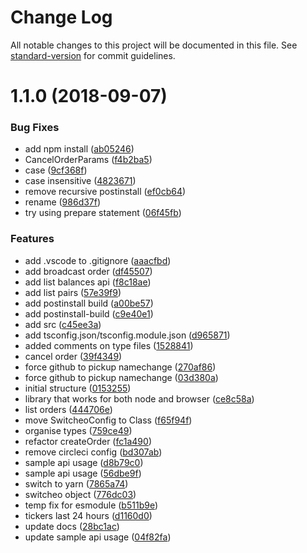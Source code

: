 # Change Log

All notable changes to this project will be documented in this file. See [standard-version](https://github.com/conventional-changelog/standard-version) for commit guidelines.

<a name="1.1.0"></a>
# 1.1.0 (2018-09-07)


### Bug Fixes

* add npm install ([ab05246](https://github.com/holyxiaoxin/switcheo-js/commit/ab05246))
* CancelOrderParams ([f4b2ba5](https://github.com/holyxiaoxin/switcheo-js/commit/f4b2ba5))
* case ([9cf368f](https://github.com/holyxiaoxin/switcheo-js/commit/9cf368f))
* case insensitive ([4823671](https://github.com/holyxiaoxin/switcheo-js/commit/4823671))
* remove recursive postinstall ([ef0cb64](https://github.com/holyxiaoxin/switcheo-js/commit/ef0cb64))
* rename ([986d37f](https://github.com/holyxiaoxin/switcheo-js/commit/986d37f))
* try using prepare statement ([06f45fb](https://github.com/holyxiaoxin/switcheo-js/commit/06f45fb))


### Features

* add .vscode to .gitignore ([aaacfbd](https://github.com/holyxiaoxin/switcheo-js/commit/aaacfbd))
* add broadcast order ([df45507](https://github.com/holyxiaoxin/switcheo-js/commit/df45507))
* add list balances api ([f8c18ae](https://github.com/holyxiaoxin/switcheo-js/commit/f8c18ae))
* add list pairs ([57e39f9](https://github.com/holyxiaoxin/switcheo-js/commit/57e39f9))
* add postinstall build ([a00be57](https://github.com/holyxiaoxin/switcheo-js/commit/a00be57))
* add postinstall-build ([c9e40e1](https://github.com/holyxiaoxin/switcheo-js/commit/c9e40e1))
* add src ([c45ee3a](https://github.com/holyxiaoxin/switcheo-js/commit/c45ee3a))
* add tsconfig.json/tsconfig.module.json ([d965871](https://github.com/holyxiaoxin/switcheo-js/commit/d965871))
* added comments on type files ([1528841](https://github.com/holyxiaoxin/switcheo-js/commit/1528841))
* cancel order ([39f4349](https://github.com/holyxiaoxin/switcheo-js/commit/39f4349))
* force github to pickup namechange ([270af86](https://github.com/holyxiaoxin/switcheo-js/commit/270af86))
* force github to pickup namechange ([03d380a](https://github.com/holyxiaoxin/switcheo-js/commit/03d380a))
* initial structure ([0153255](https://github.com/holyxiaoxin/switcheo-js/commit/0153255))
* library that works for both node and browser ([ce8c58a](https://github.com/holyxiaoxin/switcheo-js/commit/ce8c58a))
* list orders ([444706e](https://github.com/holyxiaoxin/switcheo-js/commit/444706e))
* move SwitcheoConfig to Class ([f65f94f](https://github.com/holyxiaoxin/switcheo-js/commit/f65f94f))
* organise types ([759ce49](https://github.com/holyxiaoxin/switcheo-js/commit/759ce49))
* refactor createOrder ([fc1a490](https://github.com/holyxiaoxin/switcheo-js/commit/fc1a490))
* remove circleci config ([bd307ab](https://github.com/holyxiaoxin/switcheo-js/commit/bd307ab))
* sample api usage ([d8b79c0](https://github.com/holyxiaoxin/switcheo-js/commit/d8b79c0))
* sample api usage ([56dbe9f](https://github.com/holyxiaoxin/switcheo-js/commit/56dbe9f))
* switch to yarn ([7865a74](https://github.com/holyxiaoxin/switcheo-js/commit/7865a74))
* switcheo object ([776dc03](https://github.com/holyxiaoxin/switcheo-js/commit/776dc03))
* temp fix for esmodule ([b511b9e](https://github.com/holyxiaoxin/switcheo-js/commit/b511b9e))
* tickers last 24 hours ([d1160d0](https://github.com/holyxiaoxin/switcheo-js/commit/d1160d0))
* update docs ([28bc1ac](https://github.com/holyxiaoxin/switcheo-js/commit/28bc1ac))
* update sample api usage ([04f82fa](https://github.com/holyxiaoxin/switcheo-js/commit/04f82fa))
